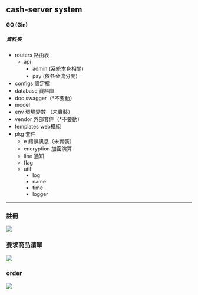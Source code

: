 ## cash-server system 
#### GO (Gin) 
##### 資料夾
- routers 路由表
    - api 
        - admin   (系統本身相關)
        - pay     (依各金流分開)
- configs 設定檔
- database 資料庫
- doc swagger（*不要動）
- model 
- env 環境變數  （未實裝）
- vendor 外部套件（*不要動）
- templates web模組
- pkg 套件
    - e  錯誤訊息（未實裝）
    - encryption  加密演算
    - line  通知
    - flag  
    - util  
      - log
      - name
      - time
      - logger
- - - 

### 註冊

[![](https://mermaid.ink/img/eyJjb2RlIjoic2VxdWVuY2VEaWFncmFtXG5cdHJlY3QgcmdiKDIxMCwgMjU1LCAyNDApXG5cdE5vdGUgcmlnaHQgb2YgV2ViX1NlcnZlcjogUmVnaXN0ZXJlZCAoL2FkbWluL3JlZ2lzdGVyKVxuXHRXZWJfU2VydmVyLT4-K0Nhc2hfU2VydmVyOiBuYW1lICwgYWNjb3VudCAsIHBhc3N3b3JkXG5cdENhc2hfU2VydmVyLS0-PitXZWJfU2VydmVyOiBUb2tlbiAsIFRva2VuU2VjcmV0XG5cdGVuZFxuXG5cblxuIiwibWVybWFpZCI6eyJ0aGVtZSI6ImZvcmVzdCJ9LCJ1cGRhdGVFZGl0b3IiOmZhbHNlfQ)](https://mermaid-js.github.io/mermaid-live-editor/#/edit/eyJjb2RlIjoic2VxdWVuY2VEaWFncmFtXG5cdHJlY3QgcmdiKDIxMCwgMjU1LCAyNDApXG5cdE5vdGUgcmlnaHQgb2YgV2ViX1NlcnZlcjogUmVnaXN0ZXJlZCAoL2FkbWluL3JlZ2lzdGVyKVxuXHRXZWJfU2VydmVyLT4-K0Nhc2hfU2VydmVyOiBuYW1lICwgYWNjb3VudCAsIHBhc3N3b3JkXG5cdENhc2hfU2VydmVyLS0-PitXZWJfU2VydmVyOiBUb2tlbiAsIFRva2VuU2VjcmV0XG5cdGVuZFxuXG5cblxuIiwibWVybWFpZCI6eyJ0aGVtZSI6ImZvcmVzdCJ9LCJ1cGRhdGVFZGl0b3IiOmZhbHNlfQ)

### 要求商品清單

[![](https://mermaid.ink/img/eyJjb2RlIjoic2VxdWVuY2VEaWFncmFtXG5cblx0cmVjdCByZ2IoMjEwLCAyNTUsIDI0MClcblx0Tm90ZSByaWdodCBvZiBXZWJfU2VydmVyOiBHZXQgSXRlbSBsaXN0IFxuXHRXZWJfU2VydmVyLT4-K0Nhc2hfU2VydmVyOiBUb2tlbiBcblx0XHRcdHJlY3QgcmdiKDIxLCAyNTUsIDI0MClcblx0XHRcdFx0XHROb3RlIHJpZ2h0IG9mIENhc2hfU2VydmVyOiBHUlBDXG5cdFx0XHRcdFx0Q2FzaF9TZXJ2ZXItLT4-K0dhbWVfU2VydmVyOiAgR2V0IEl0ZW0gbGlzdFxuXHRcdFx0XHRcdEdhbWVfU2VydmVyLS0-PitDYXNoX1NlcnZlcjogUmVzcCBsaXN0XG5cdFx0XHRlbmRcblx0XHRcdFx0Q2FzaF9TZXJ2ZXItLT4-K1dlYl9TZXJ2ZXI6IHJldHVybiBsaXN0XG5cdGVuZFxuXG5cbiIsIm1lcm1haWQiOnsidGhlbWUiOiJmb3Jlc3QifSwidXBkYXRlRWRpdG9yIjpmYWxzZX0)](https://mermaid-js.github.io/mermaid-live-editor/#/edit/eyJjb2RlIjoic2VxdWVuY2VEaWFncmFtXG5cblx0cmVjdCByZ2IoMjEwLCAyNTUsIDI0MClcblx0Tm90ZSByaWdodCBvZiBXZWJfU2VydmVyOiBHZXQgSXRlbSBsaXN0IFxuXHRXZWJfU2VydmVyLT4-K0Nhc2hfU2VydmVyOiBUb2tlbiBcblx0XHRcdHJlY3QgcmdiKDIxLCAyNTUsIDI0MClcblx0XHRcdFx0XHROb3RlIHJpZ2h0IG9mIENhc2hfU2VydmVyOiBHUlBDXG5cdFx0XHRcdFx0Q2FzaF9TZXJ2ZXItLT4-K0dhbWVfU2VydmVyOiAgR2V0IEl0ZW0gbGlzdFxuXHRcdFx0XHRcdEdhbWVfU2VydmVyLS0-PitDYXNoX1NlcnZlcjogUmVzcCBsaXN0XG5cdFx0XHRlbmRcblx0XHRcdFx0Q2FzaF9TZXJ2ZXItLT4-K1dlYl9TZXJ2ZXI6IHJldHVybiBsaXN0XG5cdGVuZFxuXG5cbiIsIm1lcm1haWQiOnsidGhlbWUiOiJmb3Jlc3QifSwidXBkYXRlRWRpdG9yIjpmYWxzZX0)

###  order

[![](https://mermaid.ink/img/eyJjb2RlIjoic2VxdWVuY2VEaWFncmFtXG5cblx0cmVjdCByZ2IoMjEwLCAyNTUsIDI0MClcblx0Tm90ZSByaWdodCBvZiBXZWJfU2VydmVyOiBidXkgb3JkZXIoL015Y2FyZC8xMjMpXG5cdFdlYl9TZXJ2ZXItPj4rQ2FzaF9TZXJ2ZXI6IFRva2VuICwgSXRlbSBJRCAsIFVzZXJJRFxuXHRcdFx0XHRyZWN0IHJnYigyMzAsIDIzNSwgMjEwKVxuXHRcdFx0XHRcdE5vdGUgcmlnaHQgb2YgQ2FzaF9TZXJ2ZXI6IOeiuuiqjeW4s-iZn-WtmOWcqFxuXHRcdFx0XHRcdENhc2hfU2VydmVyLS0-PitHYW1lX1NlcnZlcjogIGNoZWNrIFVzZXJJRFxuXHRcdFx0XHRcdEdhbWVfU2VydmVyLS0-PitDYXNoX1NlcnZlcjogUmVzcCBUL0Zcblx0XHRcdGVuZFxuXHRcdFx0XHRDYXNoX1NlcnZlci0tPj4rV2ViX1NlcnZlcjogPEZhbHNlPiByZXR1cm4gTm9cblx0XHRcdFx0Q2FzaF9TZXJ2ZXItPj4rT3RoZW5QYXlfU2VydmVyOiAgcG9zdCBcblx0XHRcdFx0T3RoZW5QYXlfU2VydmVyLS0-PitDYXNoX1NlcnZlcjogIGF1dGggXG5cdFx0XHRcdHJlY3QgcmdiKDIzMCwgMjM1LCAyMTApXG5cdFx0XHRcdFx0Tm90ZSByaWdodCBvZiBDYXNoX1NlcnZlcjog55m86YCB5ZWG5ZOB5L-h5Lu2XG5cdFx0XHRcdFx0Q2FzaF9TZXJ2ZXItLT4-K0dhbWVfU2VydmVyOiAgUE9TVCBVc2VySURcblx0XHRcdFx0XHRHYW1lX1NlcnZlci0tPj4rQ2FzaF9TZXJ2ZXI6IFJlc3AgVC9GXG5cdFx0XHRcdGVuZFxuXHRcdFx0XHRDYXNoX1NlcnZlci0tPj4rV2ViX1NlcnZlcjogcmV0dXJuIGlzT0tcblx0ZW5kXG4iLCJtZXJtYWlkIjp7InRoZW1lIjoiZm9yZXN0In0sInVwZGF0ZUVkaXRvciI6ZmFsc2V9)](https://mermaid-js.github.io/mermaid-live-editor/#/edit/eyJjb2RlIjoic2VxdWVuY2VEaWFncmFtXG5cblx0cmVjdCByZ2IoMjEwLCAyNTUsIDI0MClcblx0Tm90ZSByaWdodCBvZiBXZWJfU2VydmVyOiBidXkgb3JkZXIoL015Y2FyZC8xMjMpXG5cdFdlYl9TZXJ2ZXItPj4rQ2FzaF9TZXJ2ZXI6IFRva2VuICwgSXRlbSBJRCAsIFVzZXJJRFxuXHRcdFx0XHRyZWN0IHJnYigyMzAsIDIzNSwgMjEwKVxuXHRcdFx0XHRcdE5vdGUgcmlnaHQgb2YgQ2FzaF9TZXJ2ZXI6IOeiuuiqjeW4s-iZn-WtmOWcqFxuXHRcdFx0XHRcdENhc2hfU2VydmVyLS0-PitHYW1lX1NlcnZlcjogIGNoZWNrIFVzZXJJRFxuXHRcdFx0XHRcdEdhbWVfU2VydmVyLS0-PitDYXNoX1NlcnZlcjogUmVzcCBUL0Zcblx0XHRcdGVuZFxuXHRcdFx0XHRDYXNoX1NlcnZlci0tPj4rV2ViX1NlcnZlcjogPEZhbHNlPiByZXR1cm4gTm9cblx0XHRcdFx0Q2FzaF9TZXJ2ZXItPj4rT3RoZW5QYXlfU2VydmVyOiAgcG9zdCBcblx0XHRcdFx0T3RoZW5QYXlfU2VydmVyLS0-PitDYXNoX1NlcnZlcjogIGF1dGggXG5cdFx0XHRcdHJlY3QgcmdiKDIzMCwgMjM1LCAyMTApXG5cdFx0XHRcdFx0Tm90ZSByaWdodCBvZiBDYXNoX1NlcnZlcjog55m86YCB5ZWG5ZOB5L-h5Lu2XG5cdFx0XHRcdFx0Q2FzaF9TZXJ2ZXItLT4-K0dhbWVfU2VydmVyOiAgUE9TVCBVc2VySURcblx0XHRcdFx0XHRHYW1lX1NlcnZlci0tPj4rQ2FzaF9TZXJ2ZXI6IFJlc3AgVC9GXG5cdFx0XHRcdGVuZFxuXHRcdFx0XHRDYXNoX1NlcnZlci0tPj4rV2ViX1NlcnZlcjogcmV0dXJuIGlzT0tcblx0ZW5kXG4iLCJtZXJtYWlkIjp7InRoZW1lIjoiZm9yZXN0In0sInVwZGF0ZUVkaXRvciI6ZmFsc2V9)